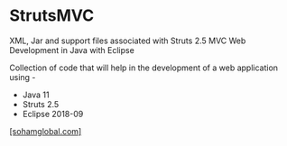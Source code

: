 # StrutsMVC
XML, Jar and support files associated with Struts 2.5 MVC Web Development in Java with Eclipse

Collection of code that will help in the development of a web application using -

- Java 11
- Struts 2.5 
- Eclipse 2018-09

<a href="http://www.sohamglobal.com">[sohamglobal.com]</a>
